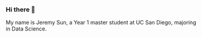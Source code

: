### Hi there 👋

My name is Jeremy Sun, a Year 1 master student at UC San Diego, majoring in Data Science.

<!--
**Iron-fence/Iron-fence** is a ✨ _special_ ✨ repository because its `README.md` (this file) appears on your GitHub profile.

History:
- 🤔 I’m new in coding field and I find it really challenging but attractive.
- 💬 I'm interested in Data Science and Machine Learning, especially in the healthcare domain.
- 🔭 I'm currently doing research related to Natural Language Processing and Health Informatics.

Here are some ideas to get you started:

- 🔭 I’m currently working on ...
- 🌱 I’m currently learning ...
- 👯 I’m looking to collaborate on ...
- 🤔 I’m looking for help with ...
- 💬 Ask me about ...
- 📫 How to reach me: ...
- 😄 Pronouns: ...
- ⚡ Fun fact: ...
-->
